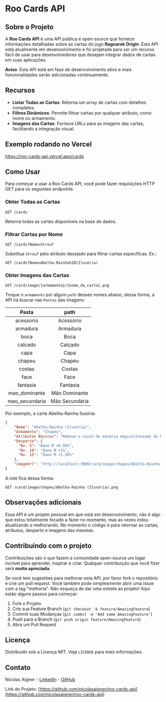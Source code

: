 # Roo Cards API

## Sobre o Projeto
A **Roo Cards API** é uma API pública e open-source que fornece informações detalhadas sobre as cartas do jogo **Ragnarok Origin**. Esta API está atualmente em desenvolvimento e foi projetada para ser um recurso fácil de usar para desenvolvedores que desejam integrar dados de cartas em suas aplicações.

**Aviso**: Esta API está em fase de desenvolvimento ativo e mais funcionalidades serão adicionadas continuamente.

## Recursos

- **Listar Todas as Cartas**: Retorna um array de cartas com detalhes completos.
- **Filtros Dinâmicos**: Permite filtrar cartas por qualquer atributo, como nome ou armamento.
- **Imagens das Cartas**: Fornece URLs para as imagens das cartas, facilitando a integração visual.

## Exemplo rodando no Vercel

https://roo-cards-api.vercel.app/cards

## Como Usar

Para começar a usar a Roo Cards API, você pode fazer requisições HTTP GET para os seguintes endpoints:

### Obter Todas as Cartas

```
GET /cards
```

Retorna todas as cartas disponíveis na base de dados.

### Filtrar Cartas por Nome

```
GET /cards?Nome=Strouf
```

Substitua `Strouf` pelo atributo desejado para filtrar cartas específicas. Ex.:

```
GET /cards?Nome=Abelha-Rainha%20(Ilusória)
```

### Obter Imagens das Cartas

```
GET /card/image/{armamento}/{nome_da_carta}.png
```

Troque o `armamento` por algum `path` desses nomes abaixo, dessa forma, a API irá buscar nas `Pastas` das imagens: 

| **Pasta**      |    **path**    |
|:--------------:|:--------------:|
|  acessorio      |   Acessório    |
|  armadura       |    Armadura    |
|  boca           |      Boca      |
|  calcado        |    Calçado     |
|  capa           |      Capa      |
|  chapeu         |     Chapéu     |
|  costas         |     Costas     |
|  face           |      Face      |
|  fantasia       |    Fantasia    |
|  mao_dominante  | Mão Dominante  |
|  mao_secundaria | Mão Secundária |

Por exemplo, a carta Abelha-Rainha Ilusória:


```json
{
    "Nome": "Abelha-Rainha (Ilusória)",
    "Armamento": "Chapéu",
    "Atributos Básicos": "Remove o custo de minério mágico|Consumo de PM +50.00% das habilidades",
    "Desperto": {
      "Nv. 5": "Dano M +0.50%",
      "Nv. 10": "Dano M +1%",
      "Nv. 15": "Dano M +1.50%"
    },
    "imageUrl": "http://localhost:3000/card/image/chapeu/Abelha-Rainha (Ilusória).png"
}
```

A rote fica dessa forma:

```
GET /card/image/chapeu/Abelha-Rainha (Ilusória).png
```

## Observações adicionais

Essa API é um projeto pessoal em que está em desenvolvimento, não é algo que estou totalmente focado a fazer no momento, mas as vezes estou atualizando e melhorando. No momento o código é para retornar as cartas, atributos, desperto e imagens das mesmas. 

## Contribuindo com o projeto

Contribuições são o que fazem a comunidade open-source um lugar incrível para aprender, inspirar e criar. Qualquer contribuição que você fizer será **muito apreciada**.

Se você tem sugestões para melhorar esta API, por favor fork o repositório e crie um pull request. Você também pode simplesmente abrir uma issue com a tag "melhoria". Não esqueça de dar uma estrela ao projeto! Aqui estão alguns passos para começar:

1. Fork o Projeto
2. Crie sua Feature Branch (`git checkout -b feature/AmazingFeature`)
3. Commit suas Mudanças (`git commit -m 'Add some AmazingFeature'`)
4. Push para a Branch (`git push origin feature/AmazingFeature`)
5. Abra um Pull Request

## Licença

Distribuído sob a Licença MIT. Veja `LICENSE` para mais informações.

## Contato

Nícolas Aigner - [LinkedIn](https://www.linkedin.com/in/nicolasaigner/) - [GitHub](https://github.com/nicolasaigner)

Link do Projeto: [https://github.com/nicolasaigner/roo-cards-api](https://github.com/nicolasaigner/roo-cards-api)
